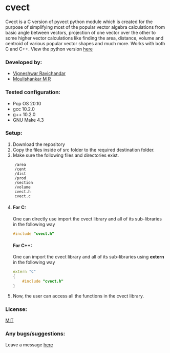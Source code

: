 # cvect

Cvect is a C version of pyvect python module which is created for the purpose of simplifying most of the popular vector algebra calculations from basic angle between vectors, projection of one vector over the other to some higher vector calculations like finding the area, distance, volume and centroid of various popular vector shapes and much more. 
Works with both C and C++. 
View the python version [here](https://github.com/ToastCoder/pyvect/)

### Developed by: 
* [Vigneshwar Ravichandar](https://github.com/ToastCoder/) 
* [Moulishankar M R](https://github.com/Moulishankar10) 

### Tested configuration:
* Pop OS 20.10 
* gcc 10.2.0 
* g++ 10.2.0
* GNU Make 4.3 

### Setup: 
1. Download the repository
2. Copy the files inside of src folder to the required destination folder.
3. Make sure the following files and directories exist.
```
    /area
    /cent
    /dist
    /prod
    /section
    /volume
    cvect.h
    cvect.c
``` 
4. #### For C: 
    One can directly use import the cvect library and all of its sub-libraries in the following way 
    ```c
    #include "cvect.h"
    ``` 
   #### For C++:
   One can import the cvect library and all of its sub-libraries using **extern** in the following way 
   ```cpp
   extern "C"
   {
       #include "cvect.h"
   } 
5. Now, the user can access all the functions in the cvect library.

### License:
[MIT](https://choosealicense.com/licenses/mit/)

### Any bugs/suggestions:
Leave a message [here](https://t.me/ToastCoder)
